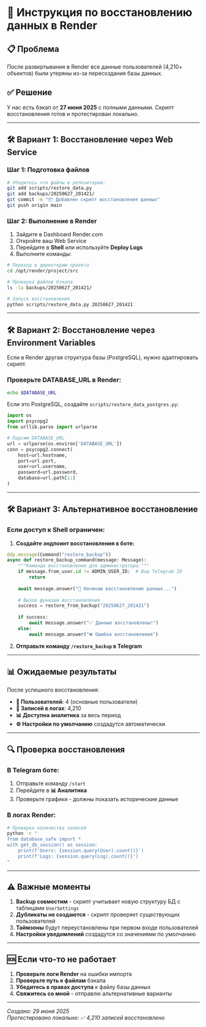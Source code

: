 # 🔄 Инструкция по восстановлению данных в Render

## 📋 Проблема
После развертывания в Render все данные пользователей (4,210+ объектов) были утеряны из-за пересоздания базы данных.

## ✅ Решение 
У нас есть бэкап от **27 июня 2025** с полными данными. Скрипт восстановления готов и протестирован локально.

---

## 🛠️ Вариант 1: Восстановление через Web Service

### Шаг 1: Подготовка файлов
```bash
# Убедитесь что файлы в репозитории:
git add scripts/restore_data.py
git add backups/20250627_201421/
git commit -m "📦 Добавлен скрипт восстановления данных"
git push origin main
```

### Шаг 2: Выполнение в Render
1. Зайдите в Dashboard Render.com
2. Откройте ваш Web Service
3. Перейдите в **Shell** или используйте **Deploy Logs**
4. Выполните команды:

```bash
# Переход в директорию проекта
cd /opt/render/project/src

# Проверка файлов бэкапа
ls -la backups/20250627_201421/

# Запуск восстановления
python scripts/restore_data.py 20250627_201421
```

---

## 🛠️ Вариант 2: Восстановление через Environment Variables

Если в Render другая структура базы (PostgreSQL), нужно адаптировать скрипт.

### Проверьте DATABASE_URL в Render:
```bash
echo $DATABASE_URL
```

Если это PostgreSQL, создайте `scripts/restore_data_postgres.py`:

```python
import os
import psycopg2
from urllib.parse import urlparse

# Парсим DATABASE_URL
url = urlparse(os.environ['DATABASE_URL'])
conn = psycopg2.connect(
    host=url.hostname,
    port=url.port,
    user=url.username,
    password=url.password,
    database=url.path[1:]
)
```

---

## 🛠️ Вариант 3: Альтернативное восстановление

### Если доступ к Shell ограничен:

1. **Создайте эндпоинт восстановления в боте:**

```python
@dp.message(Command("restore_backup"))
async def restore_backup_command(message: Message):
    """Команда восстановления для администратора."""
    if message.from_user.id != ADMIN_USER_ID:  # Ваш Telegram ID
        return
        
    await message.answer("🔄 Начинаю восстановление данных...")
    
    # Вызов функции восстановления
    success = restore_from_backup("20250627_201421")
    
    if success:
        await message.answer("✅ Данные восстановлены!")
    else:
        await message.answer("❌ Ошибка восстановления")
```

2. **Отправьте команду `/restore_backup` в Telegram**

---

## 📊 Ожидаемые результаты

После успешного восстановления:
- **👥 Пользователей**: 4 (основные пользователи)
- **📝 Записей в логах**: 4,210
- **📊 Доступна аналитика** за весь период
- **⚙️ Настройки по умолчанию** создадутся автоматически

---

## 🔍 Проверка восстановления

### В Telegram боте:
1. Отправьте команду `/start`
2. Перейдите в **📊 Аналитика**
3. Проверьте графики - должны показать исторические данные

### В логах Render:
```bash
# Проверка количества записей
python -c "
from database_safe import *
with get_db_session() as session:
    print(f'Users: {session.query(User).count()}')
    print(f'Logs: {session.query(Log).count()}')
"
```

---

## ⚠️ Важные моменты

1. **Backup совместим** - скрипт учитывает новую структуру БД с таблицами `UserSettings`
2. **Дубликаты не создаются** - скрипт проверяет существующих пользователей  
3. **Таймзоны** будут переустановлены при первом входе пользователей
4. **Настройки уведомлений** создадутся со значениями по умолчанию

---

## 🆘 Если что-то не работает

1. **Проверьте логи Render** на ошибки импорта
2. **Проверьте путь к файлам** бэкапа
3. **Убедитесь в правах доступа** к файлу базы данных
4. **Свяжитесь со мной** - отправлю альтернативные варианты

---

*Создано: 29 июня 2025*  
*Протестировано локально: ✅ 4,210 записей восстановлено* 